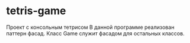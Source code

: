 # tetris-game
Проект с консольным тетрисом
В данной программе реализован паттерн фасад. Класс Game служит фасадом для остальных классов.

